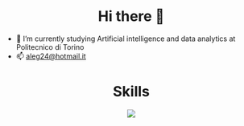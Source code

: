 
<div align="center">
  <h1>Hi there 👋</h1>
</div>

 - 🌱 I’m currently studying Artificial intelligence and data analytics at Politecnico di Torino
 - 📫 aleg24@hotmail.it

<div align="center">
  <h1>Skills</h1>
</div>

<p align="center">
  <a href="https://skillicons.dev">
    <img src="https://skillicons.dev/icons?i=git,java,rust,c,js,nodejs,react,bootstrap,mongodb,pytorch,py,sqlite,threejs,kotlin,postman,vscode,idea,eclipse,figma,latex " />
  </a>
</p>



<!--
<div align="center">
  <h1>Stats</h1>
</div>

<p>&nbsp;<img align="center" src="https://github-readme-stats.vercel.app/api?username=Alegelx24&show_icons=true&theme=dracula&locale=en" alt="Alegelx24" /></p>


[![Top Langs](https://github-readme-stats.vercel.app/api/top-langs/?username=alegelx24&layout=compact&theme=radical)](https://github.com/alegelx24/github-readme-stats)



 
<!--
**Alegelx24/alegelx24** is a ✨ _special_ ✨ repository because its `README.md` (this file) appears on your GitHub profile.

Here are some ideas to get you started:

- 🔭 I’m currently working on ...
- 🌱 I’m currently learning ...
- 👯 I’m looking to collaborate on ...
- 🤔 I’m looking for help with ...
- 💬 Ask me about ...
- 📫 How to reach me: aleg24@hotmail.it
- 😄 Pronouns: ...
- ⚡ Fun fact: ...
-->
